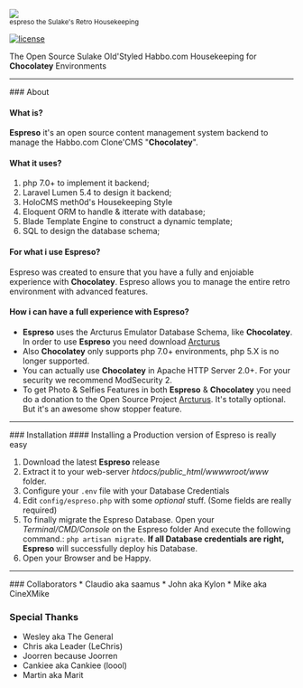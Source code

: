 ![](http://www.habbcrazy.net/resources/fonts/123/espreso.gif)
<br><sup>espreso the Sulake's Retro Housekeeping</sup>

[![license](https://img.shields.io/github/license/mashape/apistatus.svg)]()

The Open Source Sulake Old'Styled Habbo.com Housekeeping for **Chocolatey** Environments

<hr>
### About

#### What is?

**Espreso** it's an open source content management system backend to manage the Habbo.com Clone'CMS "**Chocolatey**".

#### What it uses?

1. php 7.0+ to implement it backend;
2. Laravel Lumen 5.4 to design it backend;
3. HoloCMS meth0d's Housekeeping Style
4. Eloquent ORM to handle & itterate with database;
5. Blade Template Engine to construct a dynamic template;
6. SQL to design the database schema;

#### For what i use Espreso?

Espreso was created to ensure that you have a fully and enjoiable experience with **Chocolatey**. Espreso allows you to manage the entire retro environment with advanced features.

#### How i can have a full experience with Espreso?

* **Espreso** uses the Arcturus Emulator Database Schema, like **Chocolatey**. In order to use **Espreso** you need download [Arcturus](http://arcturus.wf)
* Also **Chocolatey** only supports php 7.0+ environments, php 5.X is no longer supported.
* You can actually use **Chocolatey** in Apache HTTP Server 2.0+. For your security we recommend ModSecurity 2.
* To get Photo & Selfies Features in both **Espreso** & **Chocolatey** you need do a donation to the Open Source Project [Arcturus](http://arcturus.wf). It's totally optional. But it's an awesome show stopper feature.

<hr>
### Installation
#### Installing a Production version of Espreso is really easy

1. Download the latest **Espreso** release
2. Extract it to your web-server <i>htdocs/public_html/wwwwroot/www</i> folder.
3. Configure your `.env` file with your Database Credentials
4. Edit `config/espreso.php` with some <i>optional</i> stuff. (Some fields are really required)
5. To finally migrate the Espreso Database. Open your <i>Terminal/CMD/Console</i> on the Espreso folder And execute the following command.: `php artisan migrate`. **If all Database credentials are right, Espreso** will successfully deploy his Database.
6. Open your Browser and be Happy.

<hr>
### Collaborators
* Claudio aka saamus
* John aka Kylon
* Mike aka CineXMike

### Special Thanks
* Wesley aka The General
* Chris aka Leader (LeChris)
* Joorren because Joorren
* Cankiee aka Cankiee (loool)
* Martin aka Marit
